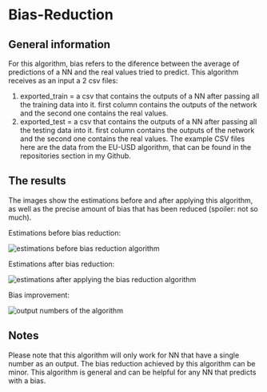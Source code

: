 # Bias-Reduction
## General information
For this algorithm, bias refers to the diference between the average of predictions of a NN and the real values tried to predict.
This algorithm receives as an input a 2 csv files:
1. exported_train = a csv that contains the outputs of a NN after passing all the training data into it. first column contains the outputs of the network and the second one contains the real values.
2. exported_test = a csv that contains the outputs of a NN after passing all the testing data into it. first column contains the outputs of the network and the second one contains the real values.
The example CSV files here are the data from the EU-USD algorithm, that can be found in the repositories section in my Github.

## The results
The images show the estimations before and after applying this algorithm, as well as the precise amount of bias that has been reduced (spoiler: not so much).

Estimations before bias reduction:

![estimations before bias reduction algorithm](https://github.com/omri24/Bias-Reduction/assets/115406253/b56e9524-12aa-4e18-bf10-e069276761aa)

Estimations after bias reduction:

![estimations after applying the bias reduction algorithm](https://github.com/omri24/Bias-Reduction/assets/115406253/e5cd714b-36d2-4c94-a7f9-40916763da8f)

Bias improvement:

![output numbers of the algorithm](https://github.com/omri24/Bias-Reduction/assets/115406253/51c423b2-6fd0-4a0f-a3d6-e495c3709737)

## Notes

Please note that this algorithm will only work for NN that have a single number as an output.
The bias reduction achieved by this algorithm can be minor.
This algorithm is general and can be helpful for any NN that predicts with a bias. 
